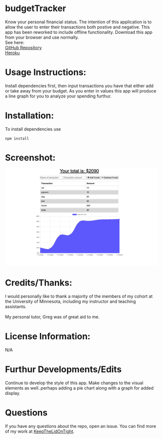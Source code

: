 # budgetTracker
Know your personal financial status. The intention of this application is to allow the user to enter their transactions both postive and negative. This app has been reworked to include offline functionality. Download this app from your browser and use normally.
<br>
See here:
<br>
[GitHub Repository](https://github.com/KeepTheLidOnTight/budgetTracker)
<br>
[Heroku](https://powerful-island-38962.herokuapp.com/)
# Usage Instructions:
Install dependencies first, then input transactions you have that either add or take away from your budget. As you enter in values this app will produce a line graph for you to analyze your spending furthur.

# Installation:
To install dependencies use
```
npm install 
```
# Screenshot:

![Screenshot](screenshot.png)

# Credits/Thanks:
I would personally like to thank a majority of the members of my cohort at the University of Minnesota, including my instructor and teaching assistants.
<br>
<br>
My personal tutor, Greg was of great aid to me.

# License Information: 
N/A

# Furthur Developments/Edits
Continue to develop the style of this app. Make changes to the visual elements as well..perhaps adding a pie chart along with a graph for added display.

# Questions 
If you have any questions about the repo, open an issue. You can find more of my work at [KeepTheLidOnTight](https://github.com/KeepTheLidOnTight/).